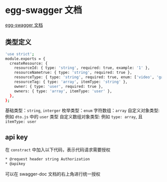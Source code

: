 # egg-swagger 文档

[egg-swagger 文档](https://github.com/Yanshijie-EL/egg-swagger-doc)

## 类型定义

```bash
'use strict';
module.exports = {
  createResource: {
    resourceId: { type: 'string', required: true, example: '1' },
    resourceNametrue: { type: 'string', required: true },
    resourceType: { type: 'string', required: true, enum: ['video', 'game', 'image'] },
    resourceTag: { type: 'array', itemType: 'string' },
    owner: { type: 'user', required: true },
    owners: { type: 'array', itemType: 'user' },
  },
};
```

基础类型：`string`, `interger`
枚举类型：`enum`
字符数组：`array`
自定义对象类型: 例如 `dto.js` 中的 `user` 类型
自定义数组对象类型: 例如 `type: array`, 且 `itemType: user`

## api key

在 `constract` 中加入以下代码，表示代码请求需要授权

```bash
* @request header string Authorization
* @apikey
```

可以在 swagger-doc 文档的右上角进行统一授权
